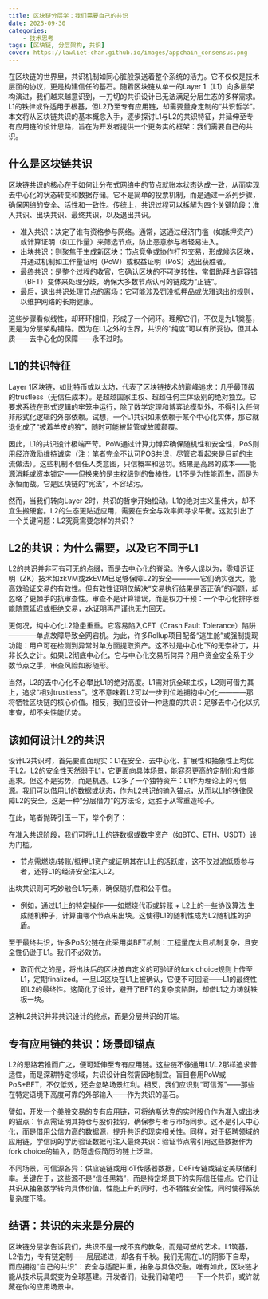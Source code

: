 ```yaml
---
title: 区块链分层学：我们需要自己的共识
date: 2025-09-30
categories: 
    - 技术思考
tags: [区块链, 分层架构, 共识]
cover: https://lawliet-chan.github.io/images/appchain_consensus.png
---
```



在区块链的世界里，共识机制如同心脏般泵送着整个系统的活力。它不仅仅是技术层面的协议，更是构建信任的基石。随着区块链从单一的Layer 1（L1）向多层架构演进，我们越来越意识到，一刀切的共识设计已无法满足分层生态的多样需求。L1的铁律或许适用于根基，但L2乃至专有应用链，却需要量身定制的“共识哲学”。本文将从区块链共识的基本概念入手，逐步探讨L1与L2的共识特征，并延伸至专有应用链的设计思路，旨在为开发者提供一个更务实的框架：我们需要自己的共识。

## 什么是区块链共识

区块链共识的核心在于如何让分布式网络中的节点就账本状态达成一致，从而实现去中心化的状态转变和数据存储。它不是简单的投票机制，而是通过一系列步骤，确保网络的安全、活性和一致性。传统上，共识过程可以拆解为四个关键阶段：准入共识、出块共识、最终共识，以及退出共识。

- 准入共识：决定了谁有资格参与网络。通常，这通过经济门槛（如抵押资产）或计算证明（如工作量）来筛选节点，防止恶意参与者轻易进入。
- 出块共识：则聚焦于生成新区块：节点竞争或协作打包交易，形成候选区块，并通过机制如工作量证明（PoW）或权益证明（PoS）选出获胜者。
- 最终共识：是整个过程的收官，它确认区块的不可逆转性，常借助拜占庭容错（BFT）变体来处理分歧，确保大多数节点认可的链成为“正链”。
- 最后，退出共识处理节点的离场：它可能涉及罚没抵押品或优雅退出的规则，以维护网络的长期健康。

这些步骤看似线性，却环环相扣，形成了一个闭环。理解它们，不仅是为L1奠基，更是为分层架构铺路。因为在L1之外的世界，共识的“纯度”可以有所妥协，但其本质——去中心化的保障——永不过时。

## L1的共识特征

Layer 1区块链，如比特币或以太坊，代表了区块链技术的巅峰追求：几乎最顶级的trustless（无信任成本）。是超越国家主权、超越任何主体级别的绝对独立。它要求系统在形式逻辑的牢笼中运行，除了数学定理和博弈论模型外，不得引入任何非形式化逻辑的外部依赖。试想，一个L1共识如果依赖于某个中心化实体，那它就退化成了“披着羊皮的狼”，随时可能被监管或故障颠覆。

因此，L1的共识设计极端严苛。PoW通过计算力博弈确保随机性和安全性，PoS则用经济激励维持诚实（注：笔者完全不认可POS共识，尽管它看起来是目前的主流做法）。这些机制不信任人类意图，只信概率和惩罚。结果是高昂的成本——能源消耗或资本锁定——但换来的是主权级别的鲁棒性。L1不是为性能而生，而是为永恒而战。它是区块链的“宪法”，不容玷污。

然而，当我们转向Layer 2时，共识的哲学开始松动。L1的绝对主义虽伟大，却不宜生搬硬套。L2的生态更贴近应用，需要在安全与效率间寻求平衡。这就引出了一个关键问题：L2究竟需要怎样的共识？

## L2的共识：为什么需要，以及它不同于L1

L2的共识并非可有可无的点缀，而是去中心化的脊梁。许多人误以为，零知识证明（ZK）技术如zkVM或zkEVM已足够保障L2的安全————它们确实强大，能高效验证交易的有效性。但有效性证明仅解决“交易执行结果是否正确”的问题，却忽略了更棘手的抗审查性。审查不是计算错误，而是权力干预：一个中心化排序器能随意延迟或拒绝交易，zk证明再严谨也无力回天。

更何况，纯中心化L2隐患重重。它容易陷入CFT（Crash Fault Tolerance）陷阱————单点故障导致全网宕机。为此，许多Rollup项目配备“逃生舱”或强制提现功能：用户可在检测到异常时单方面提取资产。这不过是中心化下的无奈补丁，并非长久之计。如果L2彻底中心化，它与中心化交易所何异？用户资金安全系于少数节点之手，审查风险如影随形。

当然，L2的去中心化不必攀比L1的绝对高度。L1需对抗全球主权，L2则可借力其上，追求“相对trustless”。这不意味着L2可以一步到位地拥抱中心化————那将牺牲区块链的核心价值。相反，我们应设计一种适度的共识：足够去中心化以抗审查，却不失性能优势。

## 该如何设计L2的共识

设计L2共识时，首先要直面现实：L1在安全、去中心化、扩展性和抽象性上均优于L2。L2的安全性天然弱于L1，它更面向具体场景，能容忍更高的定制化和性能追求。但这不是劣势，而是机遇。L2多了一个独特资产：L1作为理论上的可信源。我们可以借用L1的数据或状态，作为L2共识的输入锚点，从而以L1的铁律保障L2的安全。这是一种“分层借力”的方法论，远胜于从零重造轮子。

在此，笔者抛砖引玉一下，举个例子：    

在准入共识阶段，我们可将L1上的链数据或数字资产（如BTC、ETH、USDT）设为门槛。

- 节点需燃烧/转账/抵押L1资产或证明其在L1上的活跃度，这不仅过滤低质参与者，还将L1的经济安全注入L2。

出块共识则可巧妙融合L1元素，确保随机性和公平性。

- 例如，通过L1上的特定操作——如燃烧代币或转账 + L2上的一些协议算法 生成随机种子，计算由哪个节点来出块。这使得L1的随机性成为L2随机性的护盾。

至于最终共识，许多PoS公链在此采用类BFT机制：工程量庞大且机制复杂，且安全性仍逊于L1。我们不必效仿。

- 取而代之的是，将出块后的区块按自定义的可验证的fork choice规则上传至L1，定期finalized。一旦L2区块在L1上被确认，它便不可回滚——L1的最终性即L2的最终性。这简化了设计，避开了BFT的复杂度陷阱，却借L1之力铸就铁板一块。

这种L2共识并非共识设计的终点，而是分层共识的开端。

## 专有应用链的共识：场景即锚点

L2的思路若推而广之，便可延伸至专有应用链。这些链不像通用L1/L2那样追求普适性，而是深耕特定领域，共识设计自然需因地制宜。盲目套用PoW或PoS+BFT，不仅低效，还会忽略场景红利。相反，我们应识别“可信源”——那些在特定语境下高度可靠的外部输入——作为共识的基石。

譬如，开发一个美股交易的专有应用链，可将纳斯达克的实时股价作为准入或出块的锚点：节点需证明其持仓与股价挂钩，确保参与者与市场同步。这不是引入中心化，而是借用公信力高的数据源，提升共识的现实相关性。同样，对于招聘领域的应用链，学信网的学历验证数据可注入最终共识：验证节点需引用这些数据作为fork choice的输入，防范虚假简历的链上泛滥。

不同场景，可信源各异：供应链链或用IoT传感器数据，DeFi专链或锚定美联储利率。关键在于，这些源不是“信任黑箱”，而是特定场景下的实际信任锚点。它们让共识从抽象数学转向具体价值，性能上升的同时，也不牺牲安全性，同时使得系统复杂度下降。

## 结语：共识的未来是分层的

区块链分层学告诉我们，共识不是一成不变的教条，而是可塑的艺术。L1筑基，L2借力，专有链定制——层层递进，却各有千秋。我们无需在L1的阴影下自卑，而应拥抱“自己的共识”：安全与适配并重，抽象与具体交融。唯有如此，区块链才能从技术玩具蜕变为全球基建。开发者们，让我们动笔吧——下一个共识，或许就藏在你的应用场景中。